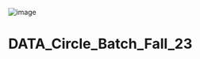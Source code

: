 ![image](https://github.com/Afsoon-Ghazanfari/DATA_Circle_Batch_Fall_23/assets/106315789/a07c7029-df91-471f-b653-1bc1fbbf25a1)




# DATA_Circle_Batch_Fall_23
